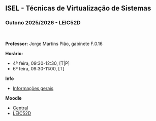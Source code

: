 ## ISEL - Técnicas de Virtualização de Sistemas
### Outono 2025/2026 - LEIC52D
<br>

**Professor:** Jorge Martins Pião, gabinete F.0.16

**Horário:**
 - 4ª feira, 09:30-12:30, [T|P]
 - 6ª feira, 09:30-11:00, [T]

**Info**
 - [Informações gerais](https://github.com/isel-leic-tvs/info/blob/main/README.pt.md#t%C3%A9cnicas-de-virtualiza%C3%A7%C3%A3o-de-sistemas--system-virtualization-techniques)

**Moodle**
 - [Central](https://2526moodle.isel.pt/course/view.php?id=9987)
 - [LEIC52D](https://2526moodle.isel.pt/course/view.php?id=9985)
